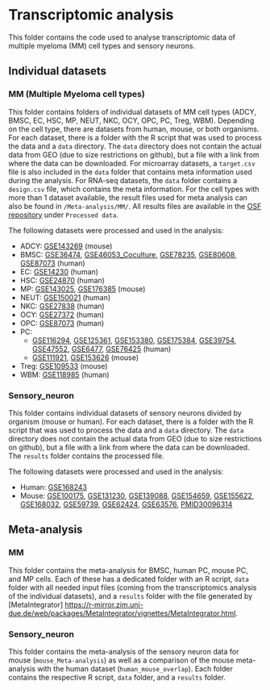 # Transcriptomic analysis

This folder contains the code used to analyse transcriptomic data of multiple myeloma (MM) cell types and sensory neurons. 

## Individual datasets

### MM (Multiple Myeloma cell types)

This folder contains folders of individual datasets of MM cell types (ADCY, BMSC, EC, HSC, MP, NEUT, NKC, OCY, OPC, PC, Treg, WBM). Depending on the cell type, there are datasets from human, mouse, or both organisms.  
For each dataset, there is a folder with the R script that was used to process the data and a `data` directory. The `data` directory does not contain the actual data from GEO (due to size restrictions on github), but a file with a link from where the data can be downloaded. For microarray datasets, a `target.csv` file is also included in the `data` folder that contains meta information used during the analysis. For RNA-seq datasets, the `data` folder contains a `design.csv` file, which contains the meta information. For the cell types with more than 1 dataset available, the result files used for meta analysis can also be found in `/Meta-analysis/MM/`. All results files are available in the [OSF repository](https://osf.io/3jwys/files/osfstorage#) under `Processed data`.  

The following datasets were processed and used in the analysis: 
- ADCY: [GSE143269](https://www.ncbi.nlm.nih.gov/geo/query/acc.cgi?acc=GSE143269) (mouse)
- BMSC: [GSE36474](https://www.ncbi.nlm.nih.gov/geo/query/acc.cgi?acc=GSE36474), [GSE46053_Coculture](https://www.ncbi.nlm.nih.gov/geo/query/acc.cgi?acc=GSE46053), [GSE78235](https://www.ncbi.nlm.nih.gov/geo/query/acc.cgi?acc=GSE78235), [GSE80608](https://www.ncbi.nlm.nih.gov/geo/query/acc.cgi?acc=GSE80608), [GSE87073](https://www.ncbi.nlm.nih.gov/geo/query/acc.cgi?acc=GSE87073) (human)
- EC: [GSE14230](https://www.ncbi.nlm.nih.gov/geo/query/acc.cgi?acc=GSE14230) (human)
- HSC: [GSE24870](https://www.ncbi.nlm.nih.gov/geo/query/acc.cgi?acc=GSE24870
)  (human)
- MP: [GSE143025](https://www.ncbi.nlm.nih.gov/geo/query/acc.cgi?acc=GSE143025), [GSE176385](https://www.ncbi.nlm.nih.gov/geo/query/acc.cgi?acc=GSE176385) (mouse)
- NEUT: [GSE150021](https://www.ncbi.nlm.nih.gov/geo/query/acc.cgi?acc=GSE150021) (human)
- NKC: [GSE27838](https://www.ncbi.nlm.nih.gov/geo/query/acc.cgi?acc=GSE27838) (human)
- OCY: [GSE27372](https://www.ncbi.nlm.nih.gov/geo/query/acc.cgi?acc=GSE27372) (human)
- OPC: [GSE87073](https://www.ncbi.nlm.nih.gov/geo/query/acc.cgi?acc=GSE87073) (human)
- PC: 
	- [GSE116294](https://www.ncbi.nlm.nih.gov/geo/query/acc.cgi?acc=GSE116294), [GSE125361](https://www.ncbi.nlm.nih.gov/geo/query/acc.cgi?acc=GSE125361), [GSE153380](https://www.ncbi.nlm.nih.gov/geo/query/acc.cgi?acc=GSE153380), [GSE175384](https://www.ncbi.nlm.nih.gov/geo/query/acc.cgi?acc=GSE175384), [GSE39754](https://www.ncbi.nlm.nih.gov/geo/query/acc.cgi?acc=GSE39754), [GSE47552](https://www.ncbi.nlm.nih.gov/geo/query/acc.cgi?acc=GSE47552), [GSE6477](https://www.ncbi.nlm.nih.gov/geo/query/acc.cgi?acc=GSE6477), [GSE76425](https://www.ncbi.nlm.nih.gov/geo/query/acc.cgi?acc=GSE76425) (human)
	- [GSE111921](https://www.ncbi.nlm.nih.gov/geo/query/acc.cgi?acc=GSE111921), [GSE153626](https://www.ncbi.nlm.nih.gov/geo/query/acc.cgi?acc=GSE153626) (mouse)
- Treg: [GSE109533](https://www.ncbi.nlm.nih.gov/geo/query/acc.cgi?acc=GSE109533) (mouse)
- WBM: [GSE118985](https://www.ncbi.nlm.nih.gov/geo/query/acc.cgi?acc=GSE118985) (human)

### Sensory_neuron

This folder contains individual datasets of sensory neurons divided by organism (mouse or human). For each dataset, there is a folder with the R script that was used to process the data and a `data` directory. The `data` directory does not contain the actual data from GEO (due to size restrictions on github), but a file with a link from where the data can be downloaded. The `results` folder contains the processed file. 

The following datasets were processed and used in the analysis: 
- Human: [GSE168243](https://www.ncbi.nlm.nih.gov/geo/query/acc.cgi?acc=GSE168243)
- Mouse: [GSE100175](https://www.ncbi.nlm.nih.gov/geo/query/acc.cgi?acc=GSE100175), [GSE131230](https://www.ncbi.nlm.nih.gov/geo/query/acc.cgi?acc=GSE131230), [GSE139088](https://www.ncbi.nlm.nih.gov/geo/query/acc.cgi?acc=GSE139088), [GSE154659](https://www.ncbi.nlm.nih.gov/geo/query/acc.cgi?acc=GSE154659), [GSE155622](https://www.ncbi.nlm.nih.gov/geo/query/acc.cgi?acc=GSE155622), [GSE168032](https://www.ncbi.nlm.nih.gov/geo/query/acc.cgi?acc=GSE168032), [GSE59739](https://www.ncbi.nlm.nih.gov/geo/query/acc.cgi?acc=GSE59739), [GSE62424](https://www.ncbi.nlm.nih.gov/geo/query/acc.cgi?acc=GSE62424), [GSE63576](https://www.ncbi.nlm.nih.gov/geo/query/acc.cgi?acc=GSE63576), [PMID30096314](http://mousebrain.org/)

## Meta-analysis

### MM 

This folder contains the meta-analysis for BMSC, human PC, mouse PC, and MP cells. Each of these has a dedicated folder with an R script, `data` folder with all needed input files (coming from the transcriptomics analysis of the individual datasets), and a `results` folder with the file generated by [MetaIntegrator] https://r-mirror.zim.uni-due.de/web/packages/MetaIntegrator/vignettes/MetaIntegrator.html.  

### Sensory_neuron

This folder contains the meta-analysis of the sensory neuron data for mouse (`mouse_Meta-analysis`) as well as a comparison of the mouse meta-analysis with the human dataset (`human_mouse_overlap`). Each folder contains the respective R script, `data` folder, and a `results` folder.   

